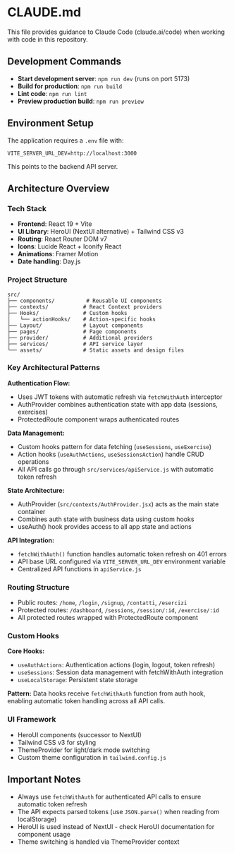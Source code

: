 # CLAUDE.md

This file provides guidance to Claude Code (claude.ai/code) when working with code in this repository.

## Development Commands

- **Start development server**: `npm run dev` (runs on port 5173)
- **Build for production**: `npm run build`
- **Lint code**: `npm run lint`
- **Preview production build**: `npm run preview`

## Environment Setup

The application requires a `.env` file with:
```
VITE_SERVER_URL_DEV=http://localhost:3000
```
This points to the backend API server.

## Architecture Overview

### Tech Stack
- **Frontend**: React 19 + Vite
- **UI Library**: HeroUI (NextUI alternative) + Tailwind CSS v3
- **Routing**: React Router DOM v7
- **Icons**: Lucide React + Iconify React
- **Animations**: Framer Motion
- **Date handling**: Day.js

### Project Structure

```
src/
├── components/          # Reusable UI components
├── contexts/           # React Context providers
├── Hooks/              # Custom hooks
│   └── actionHooks/    # Action-specific hooks
├── Layout/             # Layout components
├── pages/              # Page components
├── provider/           # Additional providers
├── services/           # API service layer
└── assets/             # Static assets and design files
```

### Key Architectural Patterns

**Authentication Flow:**
- Uses JWT tokens with automatic refresh via `fetchWithAuth` interceptor
- AuthProvider combines authentication state with app data (sessions, exercises)
- ProtectedRoute component wraps authenticated routes

**Data Management:**
- Custom hooks pattern for data fetching (`useSessions`, `useExercise`)
- Action hooks (`useAuthActions`, `useSessionsAction`) handle CRUD operations
- All API calls go through `src/services/apiService.js` with automatic token refresh

**State Architecture:**
- AuthProvider (`src/contexts/AuthProvider.jsx`) acts as the main state container
- Combines auth state with business data using custom hooks
- useAuth() hook provides access to all app state and actions

**API Integration:**
- `fetchWithAuth()` function handles automatic token refresh on 401 errors
- API base URL configured via `VITE_SERVER_URL_DEV` environment variable
- Centralized API functions in `apiService.js`

### Routing Structure
- Public routes: `/home`, `/login`, `/signup`, `/contatti`, `/esercizi`
- Protected routes: `/dashboard`, `/sessions`, `/session/:id`, `/exercise/:id`
- All protected routes wrapped with ProtectedRoute component

### Custom Hooks

**Core Hooks:**
- `useAuthActions`: Authentication actions (login, logout, token refresh)
- `useSessions`: Session data management with fetchWithAuth integration
- `useLocalStorage`: Persistent state storage

**Pattern:**
Data hooks receive `fetchWithAuth` function from auth hook, enabling automatic token handling across all API calls.

### UI Framework
- HeroUI components (successor to NextUI)
- Tailwind CSS v3 for styling
- ThemeProvider for light/dark mode switching
- Custom theme configuration in `tailwind.config.js`

## Important Notes

- Always use `fetchWithAuth` for authenticated API calls to ensure automatic token refresh
- The API expects parsed tokens (use `JSON.parse()` when reading from localStorage)
- HeroUI is used instead of NextUI - check HeroUI documentation for component usage
- Theme switching is handled via ThemeProvider context